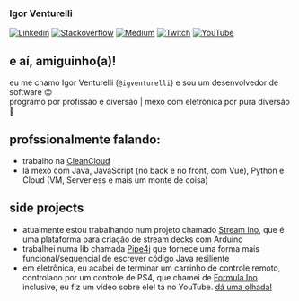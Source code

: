 ### Igor Venturelli 

[![Linkedin](https://img.shields.io/badge/-LinkedIn-blue?style=flat-square&logo=Linkedin&logoColor=white&link=https://www.linkedin.com/in/igventurelli/)](https://www.linkedin.com/in/igventurelli/)
[![Stackoverflow](https://img.shields.io/badge/-StackOverflow-4CA143?style=flat-square&logo=Stackoverflow&logoColor=white&link=https://pt.stackoverflow.com/users/5963/igventurelli)](https://pt.stackoverflow.com/users/5963/igventurelli)
[![Medium](https://img.shields.io/badge/-Medium-000000?style=flat-square&labelColor=000000&logo=Medium&link=https://medium.com/@igventurelli)](https://medium.com/@igventurelli)
[![Twitch](https://img.shields.io/badge/-Twitch-6441a5?style=flat-square&logo=Twitch&logoColor=white&link=https://www.twitch.tv/igventurelli)](https://www.twitch.tv/igventurelli)
[![YouTube](https://img.shields.io/badge/-YouTube-c14438?style=flat-square&logo=Youtube&logoColor=white&link=https://www.youtube.com/channel/UCHAvXiomV978D9bnAmcHRng)](https://www.youtube.com/channel/UCHAvXiomV978D9bnAmcHRng)

## e aí, amiguinho(a)!

eu me chamo Igor Venturelli (`@igventurelli`) e sou um desenvolvedor de software 😊  
programo por profissão e diversão | mexo com eletrônica por pura diversão 🤖

## profssionalmente falando:

- trabalho na [CleanCloud](https://cleancloud.io)
- lá mexo com Java, JavaScript (no back e no front, com Vue), Python e Cloud (VM, Serverless e mais um monte de coisa)

## side projects

- atualmente estou trabalhando num projeto chamado [Stream Ino](https://github.com/igventurelli/stream-ino), que é uma plataforma para criação de stream decks com Arduino
- trabalhei numa lib chamada [Pipe4j](https://github.com/igventurelli/pipe4j) que fornece uma forma mais funcional/sequencial de escrever código Java resiliente
- em eletrônica, eu acabei de terminar um carrinho de controle remoto, controlado por um controle de PS4, que chamei de [Formula Ino](https://github.com/igventurelli/formula-ino). inclusive, eu fiz um vídeo sobre ele! tá no YouTube. [dá uma olhada!](https://www.youtube.com/watch?v=Anw2yGXAxic)
